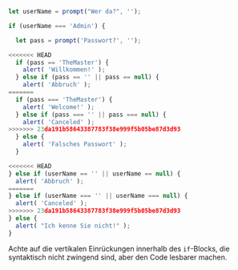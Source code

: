 

```js run demo
let userName = prompt("Wer da?", '');

if (userName === 'Admin') {

  let pass = prompt('Passwort?', '');

<<<<<<< HEAD
  if (pass == 'TheMaster') {
    alert( 'Willkommen!' );
  } else if (pass == '' || pass == null) {
    alert( 'Abbruch' );
=======
  if (pass === 'TheMaster') {
    alert( 'Welcome!' );
  } else if (pass === '' || pass === null) {
    alert( 'Canceled' );
>>>>>>> 23da191b58643387783f38e999f5b05be87d3d93
  } else {
    alert( 'Falsches Passwort' );
  }

<<<<<<< HEAD
} else if (userName == '' || userName == null) {
  alert( 'Abbruch' );
=======
} else if (userName === '' || userName === null) {
  alert( 'Canceled' );
>>>>>>> 23da191b58643387783f38e999f5b05be87d3d93
} else {
  alert( "Ich kenne Sie nicht!" );
}
```

Achte auf die vertikalen Einrückungen innerhalb des `if`-Blocks, die syntaktisch nicht zwingend sind, aber den Code lesbarer machen.
